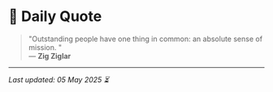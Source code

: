 # 📜 Daily Quote

> "Outstanding people have one thing in common: an absolute sense of mission.  "  
> — **Zig Ziglar**

---

_Last updated: 05 May 2025 ⏳_
